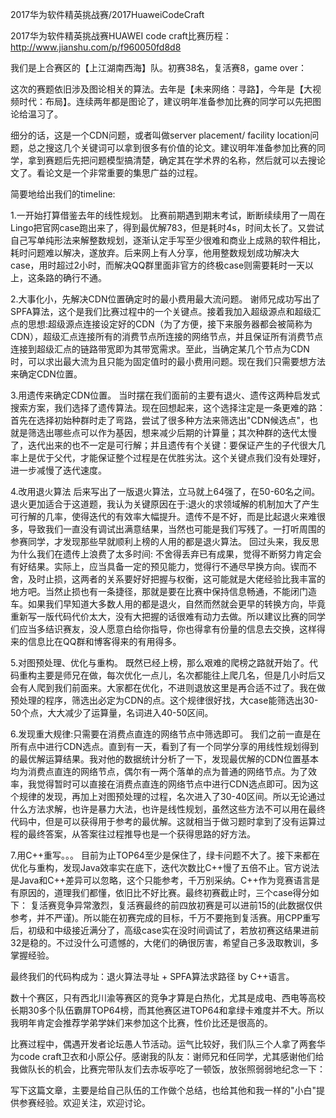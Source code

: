 2017华为软件精英挑战赛/2017HuaweiCodeCraft

2017华为软件精英挑战赛HUAWEI code craft比赛历程：
http://www.jianshu.com/p/f960050fd8d8

我们是上合赛区的【上江湖南西海】队。初赛38名，复活赛8，game over：

这次的赛题依旧涉及图论相关的算法。去年是【未来网络：寻路】，今年是【大视频时代：布局】。连续两年都是图论了，建议明年准备参加比赛的同学可以先把图论给温习了。

细分的话，这是一个CDN问题，或者叫做server placement/ facility location问题，总之搜这几个关键词可以拿到很多有价值的论文。建议明年准备参加比赛的同学，拿到赛题后先把问题模型搞清楚，确定其在学术界的名称，然后就可以去搜论文了。看论文是一个非常重要的集思广益的过程。

简要地给出我们的timeline:

1.一开始打算借鉴去年的线性规划。
比赛前期遇到期末考试，断断续续用了一周在Lingo把官网case跑出来了，得到最优解783，但是耗时4s，时间太长了。又尝试自己写单纯形法来解整数规划，逐渐认定手写至少很难和商业上成熟的软件相比，耗时问题难以解决，遂放弃。后来网上有人分享，他用整数规划成功解决大case，用时超过2小时，而解决QQ群里面非官方的终极case则需要耗时一天以上，这条路的确行不通。


2.大事化小，先解决CDN位置确定时的最小费用最大流问题。
谢师兄成功写出了SPFA算法，这个是我们比赛过程中的一个关键点。接着我加入超级源点和超级汇点的思想:超级源点连接设定好的CDN（为了方便，接下来服务器都会被简称为CDN），超级汇点连接所有的消费节点所连接的网络节点，并且保证所有消费节点连接到超级汇点的链路带宽即为其带宽需求。至此，当确定某几个节点为CDN时，可以求出最大流为且只能为固定值时的最小费用问题。现在我们只需要想方法来确定CDN位置。



3.用遗传来确定CDN位置。
当时摆在我们面前的主要有退火、遗传这两种启发式搜索方案，我们选择了遗传算法。现在回想起来，这个选择注定是一条更难的路：首先在选择初始种群时走了弯路，尝试了很多种方法来筛选出"CDN候选点"，也就是筛选出哪些点可以作为基因，想来减少后期的计算量；其次种群的迭代太慢了，迭代出来的也不一定是可行解；并且遗传有个关键：要保证产生的子代很大几率上是优于父代，才能保证整个过程是在优胜劣汰。这个关键点我们没有处理好，进一步减慢了迭代速度。


4.改用退火算法
后来写出了一版退火算法，立马就上64强了，在50-60名之间。退火更加适合于这道题，我认为关键原因在于:退火的求领域解的机制加大了产生可行解的几率，使得迭代的有效率大幅提升。遗传不是不好，而是比起退火来难很多，导致我们一直没有调试出满意结果，当然也可能是我们写残了。一打听周围的参赛同学，才发现那些早就顺利上榜的人用的都是退火算法。
回过头来，我反思为什么我们在遗传上浪费了太多时间: 不舍得丢弃已有成果，觉得不断努力肯定会有好结果。实际上，应当具备一定的预见能力，觉得行不通尽早换方向。锲而不舍，及时止损，这两者的关系要好好把握与权衡，这可能就是大佬经验比我丰富的地方吧。当然止损也有一条捷径，那就是要在比赛中保持信息畅通，不能闭门造车。如果我们早知道大多数人用的都是退火，自然而然就会更早的转换方向，毕竟重新写一版代码代价太大，没有大把握的话很难有动力去做。所以建议比赛的同学们应当多结识赛友，没人愿意白给你指导，你也得拿有份量的信息去交换，这样得来的信息比在QQ群和博客得来的有用得多。


5.对图预处理、优化与重构。
既然已经上榜，那么艰难的爬榜之路就开始了。代码重构主要是师兄在做，每次优化一点儿，名次都能往上爬几名，但是几小时后又会有人爬到我们前面来。大家都在优化，不进则退放这里是再合适不过了。﻿﻿我在做预处理的程序，筛选出必定为CDN的点。这个规律很好找，大case能筛选出30-50个点，大大减少了运算量，名词进入40-50区间。


6.发现重大规律:只需要在消费点直连的网络节点中筛选即可。
 我们之前一直是在所有点中进行CDN选点。直到有一天，看到了有一个同学分享的用线性规划得到的最优解运算结果。我对他的数据统计分析了一下，发现最优解的CDN位置基本均为消费点直连的网络节点，偶尔有一两个落单的点为普通的网络节点。为了效率，我觉得暂时可以直接在消费点直连的网络节点中进行CDN选点即可。因为这个规律的发现，再加上对图预处理的过程，名次进入了30-40区间。所以无论通过什么方法求解，也许是暴力大法，也许是线性规划，虽然这些方法不可以用在最终代码中，但是可以获得用于参考的最优解。这就相当于做习题时拿到了没有运算过程的最终答案，从答案往过程推导也是一个获得思路的好方法。


7.用C++重写。。。
目前为止TOP64至少是保住了，绿卡问题不大了。接下来都在优化与重构，发现Java效率实在底下，迭代次数比C++慢了五倍不止。官方说法是Java和C++差异可以忽略，这个只能参考，千万别采纳。C++作为竞赛语言是有原因的，道理我们都懂，依旧比不好比赛。最终初赛截止时，三个case得分如下：
复活赛竞争异常激烈，复活赛最终的前四放初赛是可以进前15的(此数据仅供参考，并不严谨)。所以能在初赛完成的目标，千万不要拖到复活赛。用CPP重写后，初级和中级接近满分了，高级case实在没时间调试了，若放初赛这结果进前32是稳的。不过没什么可遗憾的，大佬们的确很厉害，希望自己多汲取教训，多掌握经验。


最终我们的代码构成为：退火算法寻址 + SPFA算法求路径 by C++语言。
    
数十个赛区，只有西北川渝等赛区的竞争才算是白热化，尤其是成电、西电等高校长期30多个队伍霸屏TOP64榜，而其他赛区进TOP64和拿绿卡难度并不大。所以我明年肯定会推荐学弟学妹们来参加这个比赛，性价比还是很高的。

比赛过程中，偶遇开发者论坛愚人节活动。运气比较好，我们队三个人拿了两套华为code craft卫衣和小原公仔。感谢我的队友：谢师兄和任同学，尤其感谢他们给我做队长的机会，比赛完带队友们去赤坂亭吃了一顿饭，放张照弱弱地纪念一下：

写下这篇文章，主要是给自己队伍的工作做个总结，也给其他和我一样的"小白"提供参赛经验。欢迎关注，欢迎讨论。
